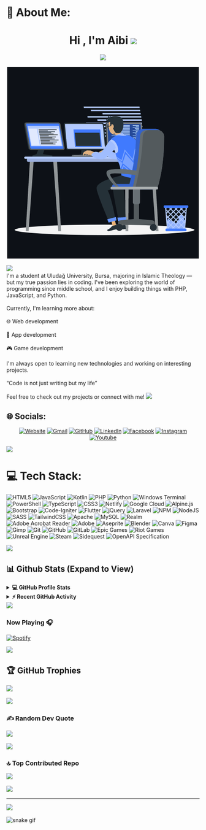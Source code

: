 # 💫 About Me:
<h1 align="center">Hi , I'm Aibi <img src="https://media.giphy.com/media/hvRJCLFzcasrR4ia7z/giphy.gif" width="35"></h1>
<p align="center">
 <a href="https://github.com/DenverCoder1/readme-typing-svg"><img src="https://readme-typing-svg.herokuapp.com?lines=Full-Stack+Web+Developer;Game%20|%20App%20|%20Web%20Development;Always%20learning%20new%20things&center=true&width=500&height=50&font=georgia"></a>
</p>
<p align="center"><img src="animation.gif" width="500" alt="animation.gif"></p>
<img src="https://user-images.githubusercontent.com/73097560/115834477-dbab4500-a447-11eb-908a-139a6edaec5c.gif">  
<br>
I'm a student at Uludağ University, Bursa, majoring in Islamic Theology — but my true passion lies in coding. I've been exploring the world of programming since middle school, and I enjoy building things with PHP, JavaScript, and Python.<br><br>Currently, I'm learning more about:<br><br>🌐 Web development<br><br>📱 App development<br><br>🎮 Game development<br><br>I'm always open to learning new technologies and working on interesting projects.<br><br>“Code is not just writing but my life”<br><br>Feel free to check out my projects or connect with me!

<img src="https://user-images.githubusercontent.com/73097560/115834477-dbab4500-a447-11eb-908a-139a6edaec5c.gif">  
<br>

## 🌐 Socials:

<p align="center">
  <a href="https://AibiProject.github.io/"><img src="https://img.icons8.com/bubbles/50/000000/web.png" alt="Website"/></a>
	<a href="mailto:faizdzakipaatria@gmail.com"><img src="https://img.icons8.com/bubbles/50/000000/gmail.png" alt="Gmail"/></a>
	<a href="https://github.com/AibiProject"><img src="https://img.icons8.com/bubbles/50/000000/github.png" alt="GitHub"/></a>
	<a href="https://linkedin.com/in/faiz-dzaki-patria"><img src="https://img.icons8.com/bubbles/50/000000/linkedin.png" alt="LinkedIn"/></a>
	<a href="https://www.facebook.com/faiz.dzaki"><img src="https://img.icons8.com/bubbles/50/000000/facebook-new.png" alt="Facebook"/></a>
	<a href="https://instagram.com/faizdzakii"><img src="https://img.icons8.com/bubbles/50/000000/instagram.png" alt="Instagram"/></a>
	<a href="https://www.youtube.com/@ftube1211"><img src="https://img.icons8.com/bubbles/50/000000/youtube.png" alt="Youtube"/></a>
	
</p>

<img src="https://user-images.githubusercontent.com/73097560/115834477-dbab4500-a447-11eb-908a-139a6edaec5c.gif">  
<br>

# 💻 Tech Stack:
![HTML5](https://img.shields.io/badge/html5-%23E34F26.svg?style=for-the-badge&logo=html5&logoColor=white) ![JavaScript](https://img.shields.io/badge/javascript-%23323330.svg?style=for-the-badge&logo=javascript&logoColor=%23F7DF1E) ![Kotlin](https://img.shields.io/badge/kotlin-%237F52FF.svg?style=for-the-badge&logo=kotlin&logoColor=white) ![PHP](https://img.shields.io/badge/php-%23777BB4.svg?style=for-the-badge&logo=php&logoColor=white) ![Python](https://img.shields.io/badge/python-3670A0?style=for-the-badge&logo=python&logoColor=ffdd54) ![Windows Terminal](https://img.shields.io/badge/Windows%20Terminal-%234D4D4D.svg?style=for-the-badge&logo=windows-terminal&logoColor=white) ![PowerShell](https://img.shields.io/badge/PowerShell-%235391FE.svg?style=for-the-badge&logo=powershell&logoColor=white) ![TypeScript](https://img.shields.io/badge/typescript-%23007ACC.svg?style=for-the-badge&logo=typescript&logoColor=white) ![CSS3](https://img.shields.io/badge/css3-%231572B6.svg?style=for-the-badge&logo=css3&logoColor=white) ![Netlify](https://img.shields.io/badge/netlify-%23000000.svg?style=for-the-badge&logo=netlify&logoColor=#00C7B7) ![Google Cloud](https://img.shields.io/badge/GoogleCloud-%234285F4.svg?style=for-the-badge&logo=google-cloud&logoColor=white) ![Alpine.js](https://img.shields.io/badge/alpinejs-white.svg?style=for-the-badge&logo=alpinedotjs&logoColor=%238BC0D0) ![Bootstrap](https://img.shields.io/badge/bootstrap-%238511FA.svg?style=for-the-badge&logo=bootstrap&logoColor=white) ![Code-Igniter](https://img.shields.io/badge/CodeIgniter-%23EF4223.svg?style=for-the-badge&logo=codeIgniter&logoColor=white) ![Flutter](https://img.shields.io/badge/Flutter-%2302569B.svg?style=for-the-badge&logo=Flutter&logoColor=white) ![jQuery](https://img.shields.io/badge/jquery-%230769AD.svg?style=for-the-badge&logo=jquery&logoColor=white) ![Laravel](https://img.shields.io/badge/laravel-%23FF2D20.svg?style=for-the-badge&logo=laravel&logoColor=white) ![NPM](https://img.shields.io/badge/NPM-%23CB3837.svg?style=for-the-badge&logo=npm&logoColor=white) ![NodeJS](https://img.shields.io/badge/node.js-6DA55F?style=for-the-badge&logo=node.js&logoColor=white) ![SASS](https://img.shields.io/badge/SASS-hotpink.svg?style=for-the-badge&logo=SASS&logoColor=white) ![TailwindCSS](https://img.shields.io/badge/tailwindcss-%2338B2AC.svg?style=for-the-badge&logo=tailwind-css&logoColor=white) ![Apache](https://img.shields.io/badge/apache-%23D42029.svg?style=for-the-badge&logo=apache&logoColor=white) ![MySQL](https://img.shields.io/badge/mysql-4479A1.svg?style=for-the-badge&logo=mysql&logoColor=white) ![Realm](https://img.shields.io/badge/Realm-39477F?style=for-the-badge&logo=realm&logoColor=white) ![Adobe Acrobat Reader](https://img.shields.io/badge/Adobe%20Acrobat%20Reader-EC1C24.svg?style=for-the-badge&logo=Adobe%20Acrobat%20Reader&logoColor=white) ![Adobe](https://img.shields.io/badge/adobe-%23FF0000.svg?style=for-the-badge&logo=adobe&logoColor=white) ![Aseprite](https://img.shields.io/badge/Aseprite-FFFFFF?style=for-the-badge&logo=Aseprite&logoColor=#7D929E) ![Blender](https://img.shields.io/badge/blender-%23F5792A.svg?style=for-the-badge&logo=blender&logoColor=white) ![Canva](https://img.shields.io/badge/Canva-%2300C4CC.svg?style=for-the-badge&logo=Canva&logoColor=white) ![Figma](https://img.shields.io/badge/figma-%23F24E1E.svg?style=for-the-badge&logo=figma&logoColor=white) ![Gimp](https://img.shields.io/badge/Gimp-657D8B?style=for-the-badge&logo=gimp&logoColor=FFFFFF) ![Git](https://img.shields.io/badge/git-%23F05033.svg?style=for-the-badge&logo=git&logoColor=white) ![GitHub](https://img.shields.io/badge/github-%23121011.svg?style=for-the-badge&logo=github&logoColor=white) ![GitLab](https://img.shields.io/badge/gitlab-%23181717.svg?style=for-the-badge&logo=gitlab&logoColor=white) ![Epic Games](https://img.shields.io/badge/epicgames-%23313131.svg?style=for-the-badge&logo=epicgames&logoColor=white) ![Riot Games](https://img.shields.io/badge/riotgames-D32936.svg?style=for-the-badge&logo=riotgames&logoColor=white) ![Unreal Engine](https://img.shields.io/badge/unrealengine-%23313131.svg?style=for-the-badge&logo=unrealengine&logoColor=white) ![Steam](https://img.shields.io/badge/steam-%23000000.svg?style=for-the-badge&logo=steam&logoColor=white) ![Sidequest](https://img.shields.io/badge/sidequest-%23101227.svg?style=for-the-badge&logo=sidequest&logoColor=white) ![OpenAPI Specification](https://img.shields.io/badge/openapiinitiative-%23000000.svg?style=for-the-badge&logo=openapiinitiative&logoColor=white)

<img src="https://user-images.githubusercontent.com/73097560/115834477-dbab4500-a447-11eb-908a-139a6edaec5c.gif">  
<br>

## 📊 Github Stats (Expand to View)

<details> 
  <summary><b>💻 GitHub Profile Stats</b></summary>
  <br/>
  <p align="center">
    <a href="https://github.com/AibiProject"><img align="center" src="https://github-readme-stats.vercel.app/api?username=AibiProject&theme=algolia&hide_border=false&include_all_commits=true&count_private=true" alt="AibiProject" height="192px"/></a>
	</p>
	<p  align="center">
	  <img src="https://nirzak-streak-stats.vercel.app/?user=AibiProject&theme=algolia&hide_border=false" alt="AibiProject" height="192px"/>
	</p>
 <p  align="center">
	  <img src="https://github-readme-stats.vercel.app/api/top-langs/?username=AibiProject&theme=algolia&hide_border=false&include_all_commits=true&count_private=true&layout=compact" alt="AibiProject" height="192px"/>
	</p>
  
  <br/>
  <b>Note:</b> Top languages is only a metric of the languages my public code consists of and doesn't reflect experience or skill level.
  </p>
</details>

<details>
  <summary><b>⚡ Recent GitHub Activity</b></summary>
  <br/>
	<a href="https://github.com/AibiProject"><img alt="Aibi's Activity Graph" src="https://github-readme-activity-graph.vercel.app/graph?username=AibiProject&custom_title=Aibi's%20Contribution%20Graph&theme=react-dark" /></a>
  <br/>

</details>


<img src="https://user-images.githubusercontent.com/73097560/115834477-dbab4500-a447-11eb-908a-139a6edaec5c.gif">  
<br>

### Now Playing 🎧

[![Spotify](https://github-readme-remake.vercel.app/api/spotify)](https://open.spotify.com/playlist/3HJoGDa3BkjnbSxG5ebn7e)
<br/>

<img src="https://user-images.githubusercontent.com/73097560/115834477-dbab4500-a447-11eb-908a-139a6edaec5c.gif">  
<br>


## 🏆 GitHub Trophies
![](https://github-profile-trophy.vercel.app/?username=AibiProject&theme=radical&no-frame=false&no-bg=false&margin-w=4)

<img src="https://user-images.githubusercontent.com/73097560/115834477-dbab4500-a447-11eb-908a-139a6edaec5c.gif">  
<br>

### ✍️ Random Dev Quote
![](https://quotes-github-readme.vercel.app/api?type=horizontal&theme=radical)

<img src="https://user-images.githubusercontent.com/73097560/115834477-dbab4500-a447-11eb-908a-139a6edaec5c.gif">  
<br>

### 🔝 Top Contributed Repo
![](https://github-contributor-stats.vercel.app/api?username=AibiProject&limit=5&theme=dark&combine_all_yearly_contributions=true)

<img src="https://user-images.githubusercontent.com/73097560/115834477-dbab4500-a447-11eb-908a-139a6edaec5c.gif">  
<br>

---
[![](https://visitcount.itsvg.in/api?id=AibiProject&icon=0&color=0)](https://visitcount.itsvg.in)

![snake gif](https://github.com/AibiProject/AibiProject/blob/output/github-contribution-grid-snake.gif)
